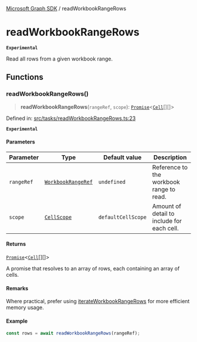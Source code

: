 [Microsoft Graph SDK](README.md) / readWorkbookRangeRows

# readWorkbookRangeRows

**`Experimental`**

Read all rows from a given workbook range.

## Functions

### readWorkbookRangeRows()

> **readWorkbookRangeRows**(`rangeRef`, `scope`): [`Promise`](https://developer.mozilla.org/docs/Web/JavaScript/Reference/Global_Objects/Promise)\<[`Cell`](Cell.md#cell)[][]\>

Defined in: [src/tasks/readWorkbookRangeRows.ts:23](https://github.com/Future-Secure-AI/microsoft-graph/blob/main/src/tasks/readWorkbookRangeRows.ts#L23)

**`Experimental`**

#### Parameters

| Parameter | Type | Default value | Description |
| ------ | ------ | ------ | ------ |
| `rangeRef` | [`WorkbookRangeRef`](WorkbookRange-1.md#workbookrangeref) | `undefined` | Reference to the workbook range to read. |
| `scope` | [`CellScope`](Cell.md#cellscope) | `defaultCellScope` | Amount of detail to include for each cell. |

#### Returns

[`Promise`](https://developer.mozilla.org/docs/Web/JavaScript/Reference/Global_Objects/Promise)\<[`Cell`](Cell.md#cell)[][]\>

A promise that resolves to an array of rows, each containing an array of cells.

#### Remarks

Where practical, prefer using [iterateWorkbookRangeRows](iterateWorkbookRangeRows.md#iterateworkbookrangerows) for more efficient memory usage.

#### Example

```ts
const rows = await readWorkbookRangeRows(rangeRef);
```
